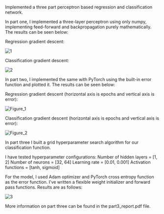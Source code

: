 Implemented a three part perceptron based regression and classification network. 

In part one, I implemented a three-layer perceptron using only numpy, implementing feed-forward and backpropagation purely mathematically. The results can be seen below:

Regression gradient descent:

![1](https://github.com/user-attachments/assets/70436a37-5a8a-4b60-927d-e78a69d45cf2)

Classification gradient descent:

![2](https://github.com/user-attachments/assets/ffbc9089-92fe-49a6-a9d1-de9e148c906c)

In part two, I implemented the same with PyTorch using the built-in error function and plotted it. The results can be seen below:

Regression gradient descent (horizontal axis is epochs and vertical axis is error):

![Figure_1](https://github.com/user-attachments/assets/c21443c8-36f0-4209-92c9-8665ce22f9a9)

Classification gradient descent (horizontal axis is epochs and vertical axis is error):

![Figure_2](https://github.com/user-attachments/assets/83a30f4c-2044-460b-9232-20806604528a)

In part three I built a grid hyperparameter search algorithm for our classification function.

I have tested hyperparameter configurations:
Number of hidden layers = [1, 2]
Number of neurons = [32, 64]
Learning rate = [0.01, 0.001]
Activation functions = [tanh, sigmoid]

For the model, I used Adam optimizer and PyTorch cross entropy function as the error function. I’ve written a flexible weight initializer and forward pass functions. Results are as follows:

![3](https://github.com/user-attachments/assets/750c2696-5789-4d36-98de-1cc8d12867c1)

More information on part three can be found in the part3_report.pdf file.

 
